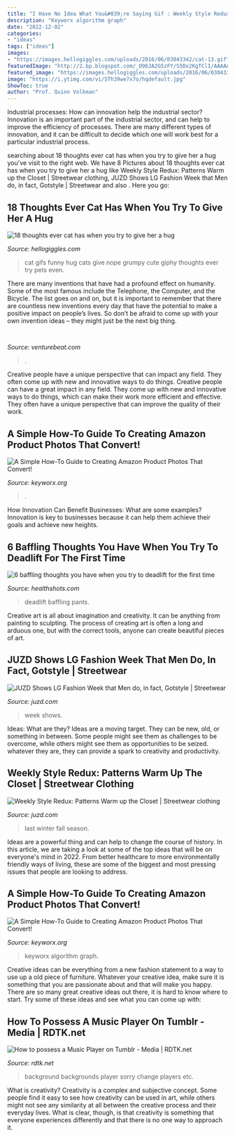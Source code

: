 ```yaml
---
title: "I Have No Idea What You&#039;re Saying Gif : Weekly Style Redux: Patterns Warm Up The Closet"
description: "Keyworx algorithm graph"
date: "2022-12-02"
categories:
- "ideas"
tags: ["ideas"]
images:
- "https://images.hellogiggles.com/uploads/2016/06/03043342/cat-13.gif"
featuredImage: "http://2.bp.blogspot.com/_O96JA2G5zFY/S5Dx2KgTClI/AAAAAAAAA4k/v3fJh2ZG53g/s400/juzd-ss09-shoot053.JPG"
featured_image: "https://images.hellogiggles.com/uploads/2016/06/03043342/cat-13.gif"
image: "https://i.ytimg.com/vi/5Th39we7x7o/hqdefault.jpg"
ShowToc: true
author: "Prof. Quinn Volkman"
---
```



Industrial processes: How can innovation help the industrial sector?
Innovation is an important part of the industrial sector, and can help to improve the efficiency of processes. There are many different types of innovation, and it can be difficult to decide which one will work best for a particular industrial process.

	

		
searching about 18 thoughts ever cat has when you try to give her a hug you've visit to the right web. We have 8 Pictures about 18 thoughts ever cat has when you try to give her a hug like Weekly Style Redux: Patterns Warm up the Closet | Streetwear clothing, JUZD Shows LG Fashion Week that Men do, in fact, Gotstyle | Streetwear and also . Here you go:
		
    
## 18 Thoughts Ever Cat Has When You Try To Give Her A Hug

<img loading=lazy src="https://images.hellogiggles.com/uploads/2016/06/03043342/cat-13.gif" onerror="this.onerror=null;this.src='https://tse4.mm.bing.net/th?id=OIP.2GR8M8sVqEt22r0QSCwWSwHaEK&amp;pid=15.1';" alt="18 thoughts ever cat has when you try to give her a hug">

_Source: hellogiggles.com_

>cat gifs funny hug cats give nope grumpy cute giphy thoughts ever try pets even. 

	

There are many inventions that have had a profound effect on humanity. Some of the most famous include the Telephone, the Computer, and the Bicycle. The list goes on and on, but it is important to remember that there are countless new inventions every day that have the potential to make a positive impact on people’s lives. So don’t be afraid to come up with your own invention ideas – they might just be the next big thing.

    
## 

<img loading=lazy src="https://venturebeat.com/wp-content/uploads/2019/11/sirired.jpg" onerror="this.onerror=null;this.src='https://tse3.mm.bing.net/th?id=OIP.JLRusF0NhdqAVoxmYe6LnQHaDt&amp;pid=15.1';" alt="">

_Source: venturebeat.com_

>. 

	

Creative people have a unique perspective that can impact any field. They often come up with new and innovative ways to do things.
Creative people can have a great impact in any field. They come up with new and innovative ways to do things, which can make their work more efficient and effective. They often have a unique perspective that can improve the quality of their work.

    
## A Simple How-To Guide To Creating Amazon Product Photos That Convert!

<img loading=lazy src="https://keyworx.org/media/django-summernote/2020-08-13/75022199-55c0-4577-958e-8a27eef92533.jpg" onerror="this.onerror=null;this.src='https://tse2.mm.bing.net/th?id=OIP.U4RzGEsMfi6L8VElR7UzIwHaCy&amp;pid=15.1';" alt="A Simple How-To Guide to Creating Amazon Product Photos That Convert!">

_Source: keyworx.org_

>. 

	

How Innovation Can Benefit Businesses: What are some examples?
Innovation is key to businesses because it can help them achieve their goals and achieve new heights.

    
## 6 Baffling Thoughts You Have When You Try To Deadlift For The First Time

<img loading=lazy src="https://www.healthshots.com/wp-content/uploads/2019/12/tear-pants.gif" onerror="this.onerror=null;this.src='https://tse3.mm.bing.net/th?id=OIP.i54Pdp1N2L8O-5uISLFm_AHaFa&amp;pid=15.1';" alt="6 baffling thoughts you have when you try to deadlift for the first time">

_Source: healthshots.com_

>deadlift baffling pants. 

	

Creative art is all about imagination and creativity. It can be anything from painting to sculpting. The process of creating art is often a long and arduous one, but with the correct tools, anyone can create beautiful pieces of art.

    
## JUZD Shows LG Fashion Week That Men Do, In Fact, Gotstyle | Streetwear

<img loading=lazy src="http://3.bp.blogspot.com/_O96JA2G5zFY/SvQw3srOi2I/AAAAAAAAAyk/SxkIzPSDtmI/s400/GP2_3254.jpg" onerror="this.onerror=null;this.src='https://tse3.mm.bing.net/th?id=OIP.G-POZ6xVn7YKDDViQ-IozAAAAA&amp;pid=15.1';" alt="JUZD Shows LG Fashion Week that Men do, in fact, Gotstyle | Streetwear">

_Source: juzd.com_

>week shows. 

	

Ideas: What are they?
Ideas are a moving target. They can be new, old, or something in between. Some people might see them as challenges to be overcome, while others might see them as opportunities to be seized. whatever they are, they can provide a spark to creativity and productivity.

    
## Weekly Style Redux: Patterns Warm Up The Closet | Streetwear Clothing

<img loading=lazy src="http://2.bp.blogspot.com/_O96JA2G5zFY/S5Dx2KgTClI/AAAAAAAAA4k/v3fJh2ZG53g/s400/juzd-ss09-shoot053.JPG" onerror="this.onerror=null;this.src='https://tse4.mm.bing.net/th?id=OIP.2-VYhWdJaeWuKaJOqnKxfwAAAA&amp;pid=15.1';" alt="Weekly Style Redux: Patterns Warm up the Closet | Streetwear clothing">

_Source: juzd.com_

>last winter fall season. 

	

Ideas are a powerful thing and can help to change the course of history. In this article, we are taking a look at some of the top ideas that will be on everyone's mind in 2022. From better healthcare to more environmentally friendly ways of living, these are some of the biggest and most pressing issues that people are looking to address.

    
## A Simple How-To Guide To Creating Amazon Product Photos That Convert!

<img loading=lazy src="https://keyworx.org/media/django-summernote/2020-08-13/964d3eb2-8b5d-4151-b3a5-5aaa526a918a.jpg" onerror="this.onerror=null;this.src='https://tse1.mm.bing.net/th?id=OIP.UEh-AUYkLllcAfoIET3-iwHaEq&amp;pid=15.1';" alt="A Simple How-To Guide to Creating Amazon Product Photos That Convert!">

_Source: keyworx.org_

>keyworx algorithm graph. 

	

Creative ideas can be everything from a new fashion statement to a way to use up a old piece of furniture. Whatever your creative idea, make sure it is something that you are passionate about and that will make you happy. There are so many great creative ideas out there, it is hard to know where to start. Try some of these ideas and see what you can come up with: 

    
## How To Possess A Music Player On Tumblr - Media | RDTK.net

<img loading=lazy src="https://i.ytimg.com/vi/5Th39we7x7o/hqdefault.jpg" onerror="this.onerror=null;this.src='https://tse3.mm.bing.net/th?id=OIP.FqWy6Emo952SAAq9H_ZK7AHaFj&amp;pid=15.1';" alt="How to possess a Music Player on Tumblr - Media | RDTK.net">

_Source: rdtk.net_

>background backgrounds player sorry change players etc. 

	

What is creativity?
Creativity is a complex and subjective concept. Some people find it easy to see how creativity can be used in art, while others might not see any similarity at all between the creative process and their everyday lives. What is clear, though, is that creativity is something that everyone experiences differently and that there is no one way to approach it.


